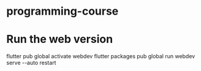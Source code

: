 # programming-course

# Run the web version
flutter pub global activate webdev
flutter packages pub global run webdev serve --auto restart

